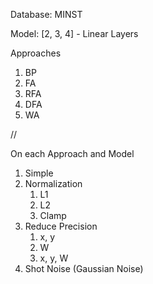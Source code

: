 Database: MINST

Model: [2, 3, 4] - Linear Layers

Approaches

1. BP
2. FA
3. RFA
4. DFA
5. WA

//

On each Approach and Model

1. Simple
2. Normalization
    1. L1
    2. L2
    3. Clamp
3. Reduce Precision
    1. x, y
    2. W
    3. x, y, W
4. Shot Noise (Gaussian Noise)